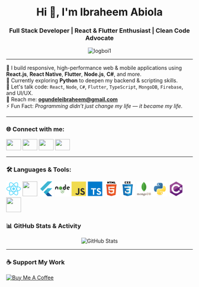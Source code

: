 <h1 align="center">Hi 👋, I'm Ibraheem Abiola</h1>
<h3 align="center">Full Stack Developer | React & Flutter Enthusiast | Clean Code Advocate</h3>

<p align="center">
  <img src="https://komarev.com/ghpvc/?username=logboi1&label=Profile%20views&color=0e75b6&style=flat" alt="logboi1" />
</p>

---

🚀 I build responsive, high-performance web & mobile applications using **React.js**, **React Native**, **Flutter**, **Node.js**, **C#**, and more.  
🎯 Currently exploring **Python** to deepen my backend & scripting skills.  
💬 Let's talk code: `React`, `Node`, `C#`, `Flutter`, `TypeScript`, `MongoDB`, `Firebase`, and UI/UX.  
📧 Reach me: **ogundeleibraheem@gmail.com**  
⚡ Fun Fact: _Programming didn’t just change my life — it became my life._

---

### 🌐 Connect with me:
<p align="left">
  <a href="https://dev.to/logboi1" target="_blank"><img src="https://raw.githubusercontent.com/rahuldkjain/github-profile-readme-generator/master/src/images/icons/Social/devto.svg" height="30" width="40" /></a>
  <a href="https://codesandbox.com/logboi1" target="_blank"><img src="https://raw.githubusercontent.com/rahuldkjain/github-profile-readme-generator/master/src/images/icons/Social/codesandbox.svg" height="30" width="40" /></a>
  <a href="https://www.behance.net/logboi1" target="_blank"><img src="https://raw.githubusercontent.com/rahuldkjain/github-profile-readme-generator/master/src/images/icons/Social/behance.svg" height="30" width="40" /></a>
  <a href="https://www.leetcode.com/logboi1" target="_blank"><img src="https://raw.githubusercontent.com/rahuldkjain/github-profile-readme-generator/master/src/images/icons/Social/leet-code.svg" height="30" width="40" /></a>
</p>

---

### 🛠️ Languages & Tools:
<p align="left">
  <img src="https://raw.githubusercontent.com/devicons/devicon/master/icons/react/react-original.svg" width="40" height="40"/>
  <img src="https://reactnative.dev/img/header_logo.svg" width="40" height="40"/>
  <img src="https://raw.githubusercontent.com/devicons/devicon/master/icons/flutter/flutter-original.svg" width="40" height="40"/>
  <img src="https://raw.githubusercontent.com/devicons/devicon/master/icons/nodejs/nodejs-original-wordmark.svg" width="40" height="40"/>
  <img src="https://raw.githubusercontent.com/devicons/devicon/master/icons/javascript/javascript-original.svg" width="40" height="40"/>
  <img src="https://raw.githubusercontent.com/devicons/devicon/master/icons/typescript/typescript-original.svg" width="40" height="40"/>
  <img src="https://raw.githubusercontent.com/devicons/devicon/master/icons/html5/html5-original-wordmark.svg" width="40" height="40"/>
  <img src="https://raw.githubusercontent.com/devicons/devicon/master/icons/css3/css3-original-wordmark.svg" width="40" height="40"/>
  <img src="https://raw.githubusercontent.com/devicons/devicon/master/icons/mongodb/mongodb-original-wordmark.svg" width="40" height="40"/>
  <img src="https://raw.githubusercontent.com/devicons/devicon/master/icons/python/python-original.svg" width="40" height="40"/>
  <img src="https://raw.githubusercontent.com/devicons/devicon/master/icons/csharp/csharp-original.svg" width="40" height="40"/>
  <img src="https://www.vectorlogo.zone/logos/firebase/firebase-icon.svg" width="40" height="40"/>
</p>



### 📊 GitHub Stats & Activity
<p align="center">
  <img src="https://github-readme-stats.vercel.app/api?username=logboi1&show_icons=true&theme=radical" alt="GitHub Stats" />
</p>
<!-- <p align="center">
  <img src="https://github-readme-stats.vercel.app/api/top-langs/?username=logboi1&layout=compact&theme=radical" alt="Top Languages" />
</p>
<p align="center">
  <img src="https://github-readme-activity-graph.cyclic.app/graph?username=logboi1&theme=react-dark&hide_border=true" alt="Activity Graph" />
</p> -->

---

### ☕ Support My Work
<p>
  <a href="https://www.buymeacoffee.com/logboi1">
    <img src="https://cdn.buymeacoffee.com/buttons/v2/default-yellow.png" height="50" width="210" alt="Buy Me A Coffee" />
  </a>
</p>
